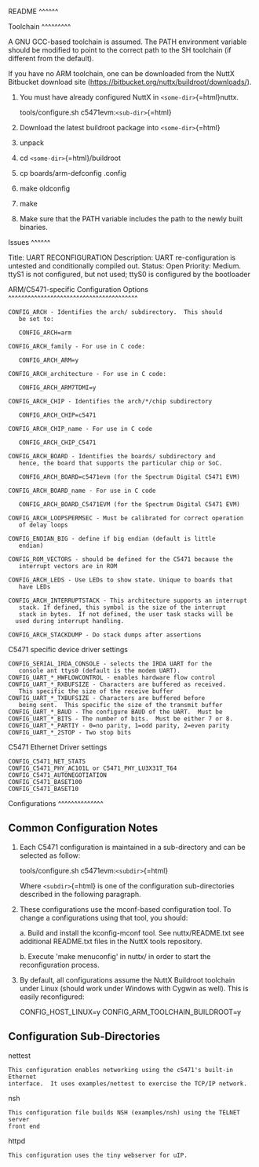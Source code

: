 README \^\^\^\^\^\^

Toolchain \^\^\^\^\^\^\^\^\^

A GNU GCC-based toolchain is assumed. The PATH environment variable
should be modified to point to the correct path to the SH toolchain (if
different from the default).

If you have no ARM toolchain, one can be downloaded from the NuttX
Bitbucket download site
(https://bitbucket.org/nuttx/buildroot/downloads/).

1.  You must have already configured NuttX in `<some-dir>`{=html}nuttx.

    tools/configure.sh c5471evm:`<sub-dir>`{=html}

2.  Download the latest buildroot package into `<some-dir>`{=html}

3.  unpack

4.  cd `<some-dir>`{=html}/buildroot

5.  cp boards/arm-defconfig .config

6.  make oldconfig

7.  make

8.  Make sure that the PATH variable includes the path to the newly
    built binaries.

Issues \^\^\^\^\^\^

Title: UART RECONFIGURATION Description: UART re-configuration is
untested and conditionally compiled out. Status: Open Priority: Medium.
ttyS1 is not configured, but not used; ttyS0 is configured by the
bootloader

ARM/C5471-specific Configuration Options
\^\^\^\^\^\^\^\^\^\^\^\^\^\^\^\^\^\^\^\^\^\^\^\^\^\^\^\^\^\^\^\^\^\^\^\^\^\^\^\^

    CONFIG_ARCH - Identifies the arch/ subdirectory.  This should
       be set to:

       CONFIG_ARCH=arm

    CONFIG_ARCH_family - For use in C code:

       CONFIG_ARCH_ARM=y

    CONFIG_ARCH_architecture - For use in C code:

       CONFIG_ARCH_ARM7TDMI=y

    CONFIG_ARCH_CHIP - Identifies the arch/*/chip subdirectory

       CONFIG_ARCH_CHIP=c5471

    CONFIG_ARCH_CHIP_name - For use in C code

       CONFIG_ARCH_CHIP_C5471

    CONFIG_ARCH_BOARD - Identifies the boards/ subdirectory and
       hence, the board that supports the particular chip or SoC.

       CONFIG_ARCH_BOARD=c5471evm (for the Spectrum Digital C5471 EVM)

    CONFIG_ARCH_BOARD_name - For use in C code

       CONFIG_ARCH_BOARD_C5471EVM (for the Spectrum Digital C5471 EVM)

    CONFIG_ARCH_LOOPSPERMSEC - Must be calibrated for correct operation
       of delay loops

    CONFIG_ENDIAN_BIG - define if big endian (default is little
       endian)

    CONFIG_ROM_VECTORS - should be defined for the C5471 because the
       interrupt vectors are in ROM

    CONFIG_ARCH_LEDS - Use LEDs to show state. Unique to boards that
       have LEDs

    CONFIG_ARCH_INTERRUPTSTACK - This architecture supports an interrupt
       stack. If defined, this symbol is the size of the interrupt
       stack in bytes.  If not defined, the user task stacks will be
      used during interrupt handling.

    CONFIG_ARCH_STACKDUMP - Do stack dumps after assertions

C5471 specific device driver settings

    CONFIG_SERIAL_IRDA_CONSOLE - selects the IRDA UART for the
       console ant ttys0 (default is the modem UART).
    CONFIG_UART_*_HWFLOWCONTROL - enables hardware flow control
    CONFIG_UART_*_RXBUFSIZE - Characters are buffered as received.
       This specific the size of the receive buffer
    CONFIG_UART_*_TXBUFSIZE - Characters are buffered before
       being sent.  This specific the size of the transmit buffer
    CONFIG_UART_*_BAUD - The configure BAUD of the UART.  Must be
    CONFIG_UART_*_BITS - The number of bits.  Must be either 7 or 8.
    CONFIG_UART_*_PARTIY - 0=no parity, 1=odd parity, 2=even parity
    CONFIG_UART_*_2STOP - Two stop bits

C5471 Ethernet Driver settings

    CONFIG_C5471_NET_STATS
    CONFIG_C5471_PHY_AC101L or C5471_PHY_LU3X31T_T64
    CONFIG_C5471_AUTONEGOTIATION
    CONFIG_C5471_BASET100
    CONFIG_C5471_BASET10

Configurations \^\^\^\^\^\^\^\^\^\^\^\^\^\^

Common Configuration Notes
--------------------------

1.  Each C5471 configuration is maintained in a sub-directory and can be
    selected as follow:

    tools/configure.sh c5471evm:`<subdir>`{=html}

    Where `<subdir>`{=html} is one of the configuration sub-directories
    described in the following paragraph.

2.  These configurations use the mconf-based configuration tool. To
    change a configurations using that tool, you should:

    a.  Build and install the kconfig-mconf tool. See nuttx/README.txt
        see additional README.txt files in the NuttX tools repository.

    b.  Execute 'make menuconfig' in nuttx/ in order to start the
        reconfiguration process.

3.  By default, all configurations assume the NuttX Buildroot toolchain
    under Linux (should work under Windows with Cygwin as well). This is
    easily reconfigured:

    CONFIG\_HOST\_LINUX=y CONFIG\_ARM\_TOOLCHAIN\_BUILDROOT=y

Configuration Sub-Directories
-----------------------------

nettest

    This configuration enables networking using the c5471's built-in Ethernet
    interface.  It uses examples/nettest to exercise the TCP/IP network.

nsh

    This configuration file builds NSH (examples/nsh) using the TELNET server
    front end

httpd

    This configuration uses the tiny webserver for uIP.
